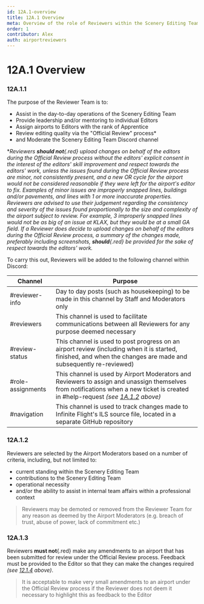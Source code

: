 ```yaml
---
id: 12A.1-overview
title: 12A.1 Overview
meta: Overview of the role of Reviewers within the Scenery Editing Team.
order: 1
contributor: Alex
auth: airportreviewers
---
```


# 12A.1 Overview



### 12A.1.1

The purpose of the Reviewer Team is to:

- Assist in the day-to-day operations of the Scenery Editing Team
- Provide leadership and/or mentoring to individual Editors
- Assign airports to Editors with the rank of Apprentice 
- Review editing quality via the "Official Review" process*
- and Moderate the Scenery Editing Team Discord channel



**Reviewers **should not**{.red} upload changes on behalf of the editors during the Official Review process without the editors' explicit consent in the interest of the editors' skill improvement and respect towards the editors' work, unless the issues found during the Official Review process are minor, not consistently present, and a new OR cycle for the airport would not be considered reasonable if they were left for the airport's editor to fix. Examples of minor issues are improperly snapped lines, buildings and/or pavements, and lines with 1 or more inaccurate properties. Reviewers are advised to use their judgement regarding the consistency and severity of the issues found proportionally to the size and complexity of the airport subject to review. For example, 3 improperly snapped lines would not be as big of an issue at KLAX, but they would be at a small GA field. If a Reviewer does decide to upload changes on behalf of the editors during the Official Review process, a summary of the changes made, preferably including screenshots, **should**{.red} be provided for the sake of respect towards the editors' work.*



To carry this out, Reviewers will be added to the following channel within Discord:

| Channel           | Purpose                                                      |
| ----------------- | ------------------------------------------------------------ |
| #reviewer-info      | Day to day posts (such as housekeeping) to be made in this channel by Staff and Moderators only |
| #reviewers        | This channel is used to facilitate communications between all Reviewers for any purpose deemed necessary |
| #review-status    | This channel is used to post progress on an airport review (including when it is started, finished, and when the changes are made and subsequently re-reviewed) |
| #role-assignments | This channel is used by Airport Moderators and Reviewers to assign and unassign themselves from notifications when a new ticket is created in #help-request *(see [1A.1.2](/guide/scenery-editor-manual/1a.-administration/1a.1-discord-communication#1A.1.2) above)* |
| #navigation       | This channel is used to track changes made to Infinite Flight's ILS source file, located in a separate GitHub repository |



### 12A.1.2

Reviewers are selected by the Airport Moderators based on a number of criteria, including, but not limited to:



- current standing within the Scenery Editing Team
- contributions to the Scenery Editing Team
- operational necessity
- and/or the ability to assist in internal team affairs within a professional context



> Reviewers may be demoted or removed from the Reviewer Team for any reason as deemed by the Airport Moderators (e.g. breach of trust, abuse of power, lack of commitment etc.)



### 12A.1.3

Reviewers **must not**{.red} make any amendments to an airport that has been submitted for review under the Official Review process. Feedback must be provided to the Editor so that they can make the changes required *(see [12.1.4](/guide/scenery-editor-manual/12.-review-and-release/12.1-review-and-release-process#12.1.4) above)*.



> It is acceptable to make very small amendments to an airport under the Official Review process if the Reviewer does not deem it necessary to highlight this as feedback to the Editor

